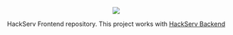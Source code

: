 <p align="center">
  <a href="https://github.com/monkey-underground-coders/hackserv-react">
    <img src="https://avatars3.githubusercontent.com/u/54907581?s=200&v=4" />
  </a>
</p>

<p align="center">
  HackServ Frontend repository. This project works with <a href="https://github.com/monkey-underground-coders/hackserv-spring">HackServ Backend</a>
</p>
